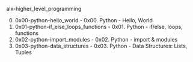 alx-higher_level_programming

0. 0x00-python-hello_world - 0x00. Python - Hello, World
1. 0x01-python-if_else_loops_functions - 0x01. Python - if/else, loops, functions
2. 0x02-python-import_modules - 0x02. Python - import & modules
3. 0x03-python-data_structures - 0x03. Python - Data Structures: Lists, Tuples